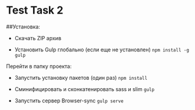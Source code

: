 Test Task 2
===========

##Установка:

- Скачать ZIP архив

- Установить Gulp глобально (если еще не установлен) `npm install -g gulp`


Перейти в папку проекта:

- Запустить установку пакетов (один раз) `npm install`

- Сминифицировать и сконкатенировать sass и slim `gulp`

- Запустить сервер Browser-sync `gulp serve`
